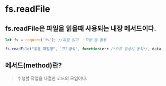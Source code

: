 # fs.readFile

## fs.readFile은 파일을 읽을때 사용되는 내장 메서드이다.

```js
let fs = require('fs'); //파일 읽기  '모듈'을 활용

fs.readFile("읽을 파일명", '표기방식', function(err /*오류 발생시 동작*/, data/*인자가 읽은 파일 데이터를 담는다.*/)
```

## 메서드(method)란?

> 수행할 작업을 나열한 코드의 모임이다.